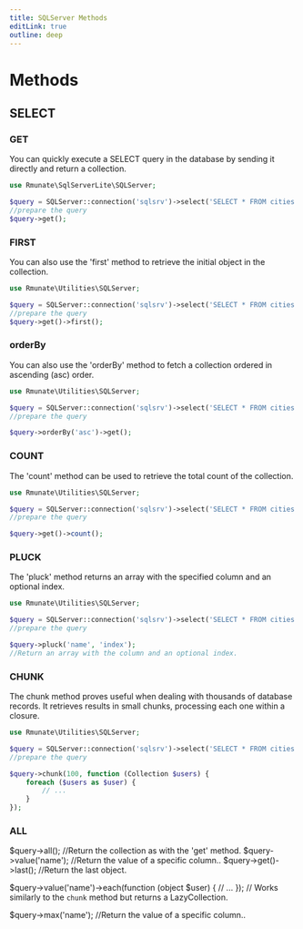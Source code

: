 ```yaml
---
title: SQLServer Methods
editLink: true
outline: deep
---
```


# Methods

## SELECT

### GET

You can quickly execute a SELECT query in the database by sending it directly and return a collection.

```php
use Rmunate\SqlServerLite\SQLServer;

$query = SQLServer::connection('sqlsrv')->select('SELECT * FROM cities');
//prepare the query
$query->get();
```

### FIRST

You can also use the 'first' method to retrieve the initial object in the collection.

```php
use Rmunate\Utilities\SQLServer;

$query = SQLServer::connection('sqlsrv')->select('SELECT * FROM cities');
//prepare the query
$query->get()->first();
```

### orderBy

You can also use the 'orderBy' method to fetch a collection ordered in ascending (asc) order.

```php
use Rmunate\Utilities\SQLServer;

$query = SQLServer::connection('sqlsrv')->select('SELECT * FROM cities');
//prepare the query

$query->orderBy('asc')->get();

```

### COUNT

The 'count' method can be used to retrieve the total count of the collection.

```php
use Rmunate\Utilities\SQLServer;

$query = SQLServer::connection('sqlsrv')->select('SELECT * FROM cities');
//prepare the query

$query->get()->count();

```

### PLUCK

The 'pluck' method returns an array with the specified column and an optional index.

```php
use Rmunate\Utilities\SQLServer;

$query = SQLServer::connection('sqlsrv')->select('SELECT * FROM cities');
//prepare the query

$query->pluck('name', 'index');
//Return an array with the column and an optional index.
```

### CHUNK

The chunk method proves useful when dealing with thousands of database records. It retrieves results in small chunks, processing each one within a closure.

```php
use Rmunate\Utilities\SQLServer;

$query = SQLServer::connection('sqlsrv')->select('SELECT * FROM cities');
//prepare the query

$query->chunk(100, function (Collection $users) {
    foreach ($users as $user) {
        // ...
    }
});
```

### ALL

$query->all();
//Return the collection as with the 'get' method.
$query->value('name');
//Return the value of a specific column..
$query->get()->last();
//Return the last object.

$query->value('name')->each(function (object $user) {
    // ...
});
// Works similarly to the `chunk` method but returns a LazyCollection.

$query->max('name');
//Return the value of a specific column..

